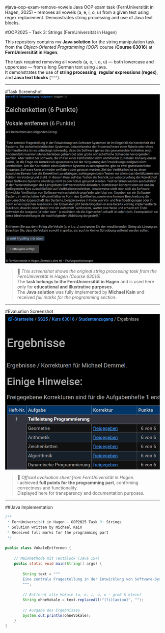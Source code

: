 #java-oop-exam-remove-vowels
Java OOP exam task (FernUniversität in Hagen, 2025) – removes all vowels (a, e, i, o, u) from a given text using regex replacement. Demonstrates string processing and use of Java text blocks.

#OOP2025 – Task 3: Strings (FernUniversität in Hagen)

This repository contains my **Java solution** for the string manipulation task from the *Object-Oriented Programming (OOP)* course (**Course 63016**) at **FernUniversität in Hagen**.

The task required removing all vowels (a, e, i, o, u) — both lowercase and uppercase — from a long German text using Java.  
It demonstrates the use of **string processing**, **regular expressions (regex)**, and **Java text blocks** (`"""`).

---

#Task Screenshot
![OOP String Task](OOP2025%20-%20task%203%20-%20Zeichenketten/OOP2025%20-%20task3%20-%20Zeichenketten.png "OOP2025 – Task 3 – Zeichenketten (FernUniversität in Hagen)")

> 📘 *This screenshot shows the original string processing task from the FernUniversität in Hagen (Course 63016).*  
> The **task belongs to the FernUniversität in Hagen** and is used here only for **educational and illustrative purposes**.  
> The **Java solution** was fully implemented by **Michael Kain** and received *full marks for the programming section*.

---

#Evaluation Screenshot
![OOP Evaluation Screenshot](OOP2025%20-%20task%203%20-%20Zeichenketten/OOP2025%20-%20task%201-5%20-%20Evaluation%20%26%20Score.png "OOP2025 – Evaluation (FernUniversität in Hagen)")

> 📜 *Official evaluation sheet from FernUniversität in Hagen.*  
> I achieved **full points for the programming part**, confirming correctness and functionality.  
> Displayed here for transparency and documentation purposes.

---

##Java Implementation

```java
/**
 * FernUniversität in Hagen – OOP2025 Task 3: Strings
 * Solution written by Michael Kain
 * Received full marks for the programming part
 */

public class VokaleEntfernen {

    // Mainmethode mit Textblock (Java 15+)
    public static void main(String[] args) {

        String text = """
        Eine zentrale Fragestellung in der Entwicklung von Software-Systemen ist im Regelfall die Korrektheit des Systems. Bei sicherheitskritischen Systemen, beispielsweise der Steuersoftware einer Rakete oder eines Atomkraftwerks ist es unbedingt notwendig, dass die Software genau das gewuenschte Verhalten zeigt. Anderenfalls koennen Menschenleben gefaehrdet oder große wirtschaftliche Schaeden hervorgerufen werden. Aber selbst bei Software, die im Fall einer Fehlfunktion nicht unmittelbar zu fatalen Konsequenzen fuehrt, ist die Frage der Korrektheit spaetestens bei der Verguetung der Entwicklungstaetigkeit nicht unerheblich. Um die Korrektheit eines Software-Systems zu ueberpruefen, gibt es zwei grundsaetzliche Ansaetze: Software kann entweder verifiziert oder getestet werden. Ziel der Verifikation ist es, einen absoluten Beweis fuer die Korrektheit zu erbringen, wohingegen beim Testen vor allem das Identifizieren von Fehlern im Vordergrund steht. In diesem Kurs soll das Testen als Technik zur ueberpruefung der Korrektheit eines Software-Systems allerdings nicht in den Fokus gerueckt werden. Testverfahren werden ausfuehrlich in den Veranstaltungen des Lehrgebiets Softwaretechnik diskutiert. Stattdessen konzentrieren wir uns im vorliegenden Kurs ausschließlich auf Verifikationstechniken. Idealerweise stellt man sich als Software-Entwickler Verifikation von Software wahrscheinlich ungefaehr wie folgt vor: Gegeben sei ein Software-System, im einfachsten Fall unmittelbar in Form des Quelltextes, sowie eine formale Beschreibung der gewuenschten Eigenschaft des Systems, beispielsweise in Form von Vor- und Nachbedingungen oder in Form eines logischen Ausdrucks. Der Entwickler gibt beide Eingaben in eine bereits vorweg implementierte Blackbox, drueckt einen Knopf mit der Aufschrift 'verifizieren', wartet eine Weile und erhaelt am Ende entweder die Ausgabe 'ja' oder 'nein' - je nachdem ob die Eigenschaft erfuellt ist oder nicht. Exemplarisch sei diese Idealvorstellung in der nachfolgenden Abbildung dargestellt.
        """;

        // Entfernt alle Vokale (a, e, i, o, u – groß & klein)
        String ohneVokale = text.replaceAll("(?i)[aeiou]", "");

        // Ausgabe des Ergebnisses
        System.out.println(ohneVokale);
    }
}

